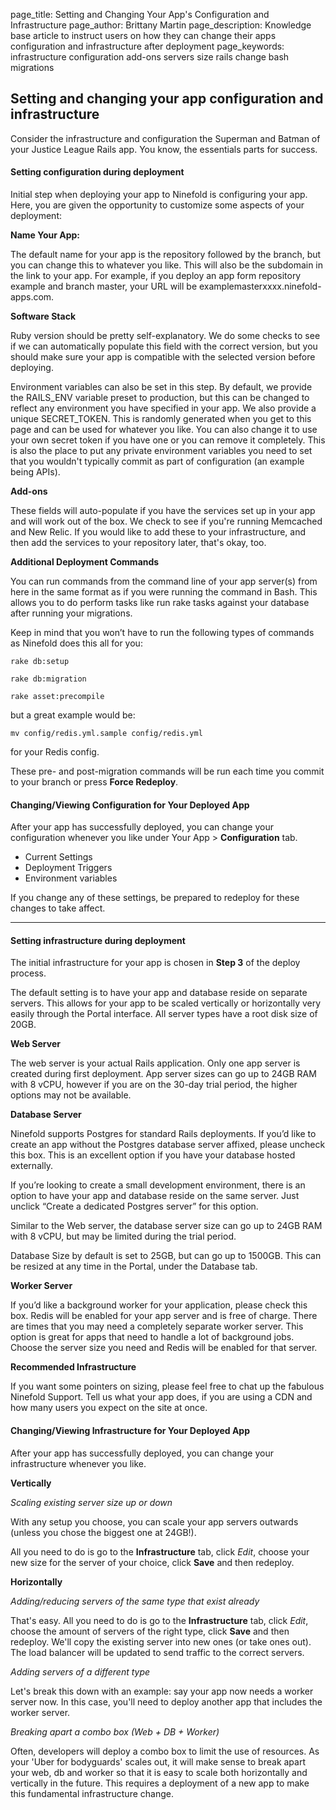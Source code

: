 page_title:       Setting and Changing Your App's Configuration and Infrastructure
page_author:      Brittany Martin
page_description: Knowledge base article to instruct users on how they can change their apps configuration and infrastructure after deployment
page_keywords:    infrastructure configuration add-ons servers size rails change bash migrations

## Setting and changing your app configuration and infrastructure

Consider the infrastructure and configuration the Superman and Batman of your Justice League Rails app. You know, the essentials parts for success.

#### Setting configuration during deployment

Initial step when deploying your app to Ninefold is configuring your app.  Here, you are given the opportunity to customize some aspects of your deployment:

__Name Your App:__

The default name for your app is the repository followed by the branch, but you can change this to whatever you like.  This will also be the subdomain in the link to your app.  For example, if you deploy an app form repository example and branch master, your URL will be examplemasterxxxx.ninefold-apps.com.

__Software Stack__

Ruby version should be pretty self-explanatory.   We do some checks to see if we can automatically populate this field with the correct version, but you should make sure your app is compatible with the selected version before deploying.

Environment variables can also be set in this step.  By default, we provide the RAILS_ENV variable preset to production, but this can be changed to reflect any environment you have specified in your app.  We also provide a unique SECRET_TOKEN.  This is randomly generated when you get to this page and can be used for whatever you like.  You can also change it to use your own secret token if you have one or you can remove it completely.  This is also the place to put any private environment variables you need to set that you wouldn't typically commit as part of configuration (an example being APIs).  

__Add-ons__

These fields will auto-populate if you have the services set up in your app and will work out of the box.  We check to see if you're running Memcached and New Relic. If you would like to add these to your infrastructure, and then add the services to your repository later, that's okay, too.

__Additional Deployment Commands__

You can run commands from the command line of your app server(s) from here in the same format as if you were running the command in Bash. This allows you to do perform tasks like run rake tasks against your database after running your migrations.

Keep in mind that you won’t have to run the following types of commands as Ninefold does this all for you:

	rake db:setup
	
	rake db:migration
	
	rake asset:precompile

but a great example would be:

	mv config/redis.yml.sample config/redis.yml

for your Redis config. 

These pre- and post-migration commands will be run each time you commit to your branch or press __Force Redeploy__.

#### Changing/Viewing Configuration for Your Deployed App

After your app has successfully deployed, you can change your configuration whenever you like under Your App > __Configuration__ tab. 

* Current Settings
* Deployment Triggers
* Environment variables

If you change any of these settings, be prepared to redeploy for these changes to take affect.  
 
-------------

#### Setting infrastructure during deployment

The initial infrastructure for your app is chosen in __Step 3__ of the deploy process. 

The default setting is to have your app and database reside on separate servers. This allows for your app to be scaled vertically or horizontally very easily through the Portal interface. All server types have a root disk size of 20GB.

__Web Server__

The web server is your actual Rails application. Only one app server is created during first deployment. App server sizes can go up to 24GB RAM with 8 vCPU, however if you are on the 30-day trial period, the higher options may not be available.

__Database Server__

Ninefold supports Postgres for standard Rails deployments. If you’d like to create an app without the Postgres database server affixed, please uncheck this box. This is an excellent option if you have your database hosted externally.

If you’re looking to create a small development environment, there is an option to have your app and database reside on the same server. Just unclick “Create a dedicated Postgres server” for this option.

Similar to the Web server, the database server size can go up to 24GB RAM with 8 vCPU, but may be limited during the trial period. 

Database Size by default is set to 25GB, but can go up to 1500GB. This can be resized at any time in the Portal, under the Database tab.

__Worker Server__

If you’d like a background worker for your application, please check this box. Redis will be enabled for your app server and is free of charge. There are times that you may need a completely separate worker server. This option is great for apps that need to handle a lot of background jobs. Choose the server size you need and Redis will be enabled for that server.

__Recommended Infrastructure__

If you want some pointers on sizing, please feel free to chat up the fabulous Ninefold Support. Tell us what your app does, if you are using a CDN and how many users you expect on the site at once. 

#### Changing/Viewing Infrastructure for Your Deployed App 

After your app has successfully deployed, you can change your infrastructure whenever you like.  

__Vertically__

_Scaling existing server size up or down_

With any setup you choose, you can scale your app servers outwards (unless you chose the biggest one at 24GB!). 

All you need to do is go to the __Infrastructure__ tab, click _Edit_, choose your new size for the server of your choice, click __Save__ and then redeploy. 

__Horizontally__

_Adding/reducing servers of the same type that exist already_

That's easy. All you need to do is go to the __Infrastructure__ tab, click _Edit_, choose the amount of servers of the right type, click __Save__ and then redeploy. We'll copy the existing server into new ones (or take ones out). The load balancer will be updated to send traffic to the correct servers. 

_Adding servers of a different type_

Let's break this down with an example: say your app now needs a worker server now. In this case, you'll need to deploy another app that includes the worker server. 

_Breaking apart a combo box (Web + DB + Worker)_

Often, developers will deploy a combo box to limit the use of resources. As your 'Uber for bodyguards' scales out, it will make sense to break apart your web, db and worker so that it is easy to scale both horizontally and vertically in the future. This requires a deployment of a new app to make this fundamental infrastructure change. 
